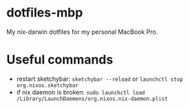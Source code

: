 # dotfiles-mbp

My nix-darwin dotfiles for my personal MacBook Pro.

# Useful commands
- restart sketchybar: `sketchybar --reload` or `launchctl stop org.nixos.sketchybar`
- if nix daemon is broken: `sudo launchctl load /Library/LaunchDaemons/org.nixos.nix-daemon.plist`
